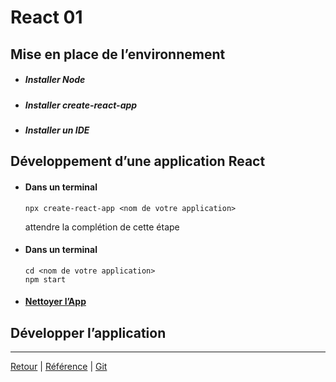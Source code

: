 # React 01
## Mise en place de l’environnement
* ##### Installer Node
* ##### Installer create-react-app
* ##### Installer un IDE
## Développement d’une application React
* #### Dans un terminal
  ```terminal
  npx create-react-app <nom de votre application>
  ```
  attendre la complétion de cette étape
* #### Dans un terminal
  ```terminal
  cd <nom de votre application>
  npm start
  ```
  

* #### [Nettoyer l’App](01-nettoyer-l-app.md)
## Développer l’application

--- 
[Retour](../SeanceCours.md) | [Référence]() | [Git]()
